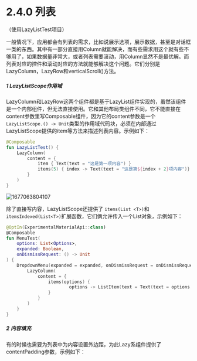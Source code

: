# 2.4.0 列表

（使用LazyListTest项目）

一般情况下，应用都会有列表的需求，比如说展示选项，展示数据，甚至是对话框一类的东西。其中有一部分直接用Column就能解决，而有些需求用这个就有些不够用了，如果数据量非常大，或者列表需要滚动，用Column显然不是最优解。而列表对应的控件和滚动对应的方法就能够解决这个问题。它们分别是LazyColumn，LazyRow和verticalScroll()方法。

##### 1 LazyListScope作用域

LazyColumn和LazyRow这两个组件都是基于LazyList组件实现的，虽然该组件是一个内部组件，但无法直接使用。它和其他布局类组件不同，它不能直接在content参数里写Composable组件，因为它的content参数是一个 `LazyListScope.() -> Unit`类型的作用域代码块，必须在内部通过LazyListScope提供的item等方法来描述列表内容。示例如下：

```kotlin
@Composable
fun LazyListTest() {
    LazyColumn(
        content = {
            item { Text(text = "这是第一项内容") }
            items(5) { index -> Text(text = "这是第${index + 2}项内容")}
        }
    )
}
```

![1677063804107](image/2.4.0列表/1677063804107.png)

除了直接写内容，LazyListScope还提供了 `items(List <T>)`和 `itemsIndexed(List<T>)`扩展函数，它们俩允许传入一个List对象，示例如下：

```kotlin
@OptIn(ExperimentalMaterialApi::class)
@Composable
fun MenuTest(
    options: List<Options>,
    expanded: Boolean,
    onDismissRequest: () -> Unit
) {
    DropdownMenu(expanded = expanded, onDismissRequest = onDismissRequest) {
        LazyColumn(
            content = {
                items(options) {
                        options -> ListItem(text = Text(text = options.text))
                }
            }
        )
    }
}
```

##### 2 内容填充

有的时候也需要为列表中为内容设置外边距，为此Lazy系组件提供了contentPadding参数，示例如下：
